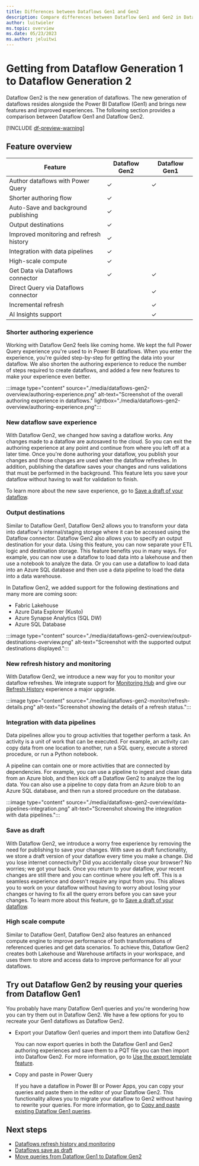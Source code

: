 ```yaml
---
title: Differences between Dataflows Gen1 and Gen2
description: Compare differences between Dataflow Gen1 and Gen2 in Data Factory for Microsoft Fabric.
author: luitwieler
ms.topic: overview
ms.date: 05/23/2023
ms.author: jeluitwi
---
```


# Getting from Dataflow Generation 1 to Dataflow Generation 2

Dataflow Gen2 is the new generation of dataflows. The new generation of dataflows resides alongside the Power BI Dataflow (Gen1) and brings new features and improved experiences. The following section provides a comparison between Dataflow Gen1 and Dataflow Gen2.

[!INCLUDE [df-preview-warning](includes/data-factory-preview-warning.md)]

## Feature overview

| Feature |   Dataflow Gen2 |  Dataflow Gen1 |
|--------|---|---|
| Author dataflows with Power Query  | ✓ | ✓ |
| Shorter authoring flow | ✓ |  |
| Auto-Save and background publishing | ✓ |  |
| Output destinations  | ✓  |   |
| Improved monitoring and refresh history       | ✓ |   |
| Integration with data pipelines     | ✓  |   |
| High-scale compute     | ✓ |   |
| Get Data via Dataflows connector | ✓ | ✓ |
| Direct Query via Dataflows connector |  | ✓ |
| Incremental refresh       |   | ✓ |
| AI Insights support |  | ✓ |

### Shorter authoring experience

Working with Dataflow Gen2 feels like coming home. We kept the full Power Query experience you're used to in Power BI dataflows. When you enter the experience, you're guided step-by-step for getting the data into your dataflow. We also shorten the authoring experience to reduce the number of steps required to create dataflows, and added a few new features to make your experience even better.

:::image type="content" source="./media/dataflows-gen2-overview/authoring-experience.png" alt-text="Screenshot of the overall authoring experience in dataflows." lightbox="./media/dataflows-gen2-overview/authoring-experience.png":::

### New dataflow save experience

With Dataflow Gen2, we changed how saving a dataflow works. Any changes made to a dataflow are autosaved to the cloud. So you can exit the authoring experience at any point and continue from where you left off at a later time. Once you're done authoring your dataflow, you publish your changes and those changes are used when the dataflow refreshes. In addition, publishing the dataflow saves your changes and runs validations that must be performed in the background.  This feature lets you save your dataflow without having to wait for validation to finish.

To learn more about the new save experience, go to [Save a draft of your dataflow](dataflows-gen2-save-draft.md).

### Output destinations

Similar to Dataflow Gen1, Dataflow Gen2 allows you to transform your data into dataflow's internal/staging storage where it can be accessed using the Dataflow connector. Dataflow Gen2 also allows you to specify an output destination for your data. Using this feature, you can now separate your ETL logic and destination storage. This feature benefits you in many ways. For example, you can now use a dataflow to load data into a lakehouse and then use a notebook to analyze the data. Or you can use a dataflow to load data into an Azure SQL database and then use a data pipeline to load the data into a data warehouse.

In Dataflow Gen2, we added support for the following destinations and many more are coming soon:

- Fabric Lakehouse
- Azure Data Explorer (Kusto)
- Azure Synapse Analytics (SQL DW)
- Azure SQL Database

:::image type="content" source="./media/dataflows-gen2-overview/output-destinations-overview.png" alt-text="Screenshot with the supported output destinations displayed.":::

### New refresh history and monitoring

With Dataflow Gen2, we introduce a new way for you to monitor your dataflow refreshes. We integrate support for [Monitoring Hub](monitoring-hub-pipeline-runs.md) and give our [Refresh History](dataflows-gen2-monitor.md#refresh-history) experience a major upgrade.

:::image type="content" source="./media/dataflows-gen2-monitor/refresh-details.png" alt-text="Screenshot showing the details of a refresh status.":::

### Integration with data pipelines

Data pipelines allow you to group activities that together perform a task. An activity is a unit of work that can be executed. For example, an activity can copy data from one location to another, run a SQL query, execute a stored procedure, or run a Python notebook.

A pipeline can contain one or more activities that are connected by dependencies. For example, you can use a pipeline to ingest and clean data from an Azure blob, and then kick off a Dataflow Gen2 to analyze the log data. You can also use a pipeline to copy data from an Azure blob to an Azure SQL database, and then run a stored procedure on the database.

:::image type="content" source="./media/dataflows-gen2-overview/data-pipelines-integration.png" alt-text="Screenshot showing the integration with data pipelines.":::

### Save as draft

With Dataflow Gen2, we introduce a worry free experience by removing the need for publishing to save your changes. With save as draft functionality, we store a draft version of your dataflow every time you make a change. Did you lose internet connectivity? Did you accidentally close your browser? No worries; we got your back. Once you return to your dataflow, your recent changes are still there and you can continue where you left off. This is a seamless experience and doesn't require any input from you. This allows you to work on your dataflow without having to worry about losing your changes or having to fix all the query errors before you can save your changes. To learn more about this feature, go to [Save a draft of your dataflow](./dataflows-gen2-save-draft.md).

### High scale compute

Similar to Dataflow Gen1, Dataflow Gen2 also features an enhanced compute engine to improve performance of both transformations of referenced queries and get data scenarios. To achieve this, Dataflow Gen2 creates both Lakehouse and Warehouse artifacts in your workspace, and uses them to store and access data to improve performance for all your dataflows.

## Try out Dataflow Gen2 by reusing your queries from Dataflow Gen1

You probably have many Dataflow Gen1 queries and you're wondering how you can try them out in Dataflow Gen2. We have a few options for you to recreate your Gen1 dataflows as Dataflow Gen2.

- Export your Dataflow Gen1 queries and import them into Dataflow Gen2

  You can now export queries in both the Dataflow Gen1 and Gen2 authoring experiences and save them to a PQT file you can then import into Dataflow Gen2. For more information, go to [Use the export template feature](move-dataflow-gen1-to-dataflow-gen2.md#use-the-export-template-feature).

- Copy and paste in Power Query

  If you have a dataflow in Power BI or Power Apps, you can copy your queries and paste them in the editor of your Dataflow Gen2. This functionality allows you to migrate your dataflow to Gen2 without having to rewrite your queries. For more information, go to [Copy and paste existing Dataflow Gen1 queries](move-dataflow-gen1-to-dataflow-gen2.md#copy-and-paste-existing-dataflow-gen1-queries).

## Next steps

- [Dataflows refresh history and monitoring](dataflows-gen2-monitor.md)
- [Dataflows save as draft](dataflows-gen2-save-draft.md)
- [Move queries from Dataflow Gen1 to Dataflow Gen2](move-dataflow-gen1-to-dataflow-gen2.md)
